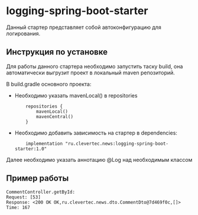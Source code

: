 # logging-spring-boot-starter

Данный стартер представляет собой автоконфигурацию для логирования.

## Инструкция по установке

Для работы данного стартера необходимо запустить таску build, она автоматически выгрузит прoект в локальный maven
репозиторий.

В build.gradle основного проекта:

- Необходимо указать mavenLocal() в repositories
    ```text
        repositories {
            mavenLocal()
            mavenCentral()
        }
    ```
- Необходимо добавить зависимость на стартер в dependencies:
    ```text
        implementation "ru.clevertec.news:logging-spring-boot-starter:1.0"
    ```

Далее необходимо указать аннотацию @Log над необходимым классом

## Пример работы

```text
CommentController.getById:
Request: [53]
Response: <200 OK OK,ru.clevertec.news.dto.CommentDto@7d469f0c,[]>
Time: 167
```

